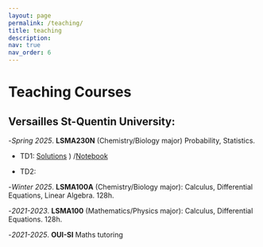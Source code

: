 ```yaml
---
layout: page
permalink: /teaching/
title: teaching
description:
nav: true
nav_order: 6
---
```


# **Teaching Courses**

## Versailles St-Quentin University: 
-*Spring 2025*. **LSMA230N** (Chemistry/Biology major) Probability, Statistics.
- TD1: [Solutions](https://jalaltaher.github.io/assets/pdf/Feuille1.pdf)
) /[Notebook](https://colab.research.google.com/drive/1-nw-1RHmw_ZLh5harpmqRiafeC8EuDSv?usp=sharing)
            
- TD2: 
            
-*Winter 2025*. **LSMA100A** (Chemistry/Biology major): Calculus, Differential Equations, Linear Algebra. 128h.

-*2021-2023*. **LSMA100** (Mathematics/Physics major): Calculus, Differential Equations. 128h.

-*2021-2025*. **OUI-SI** Maths tutoring 



